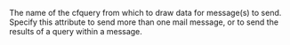 The name of the cfquery from which to draw data for message(s) to send. Specify this
attribute to send more than one mail message, or to send the results of a query within a message.
